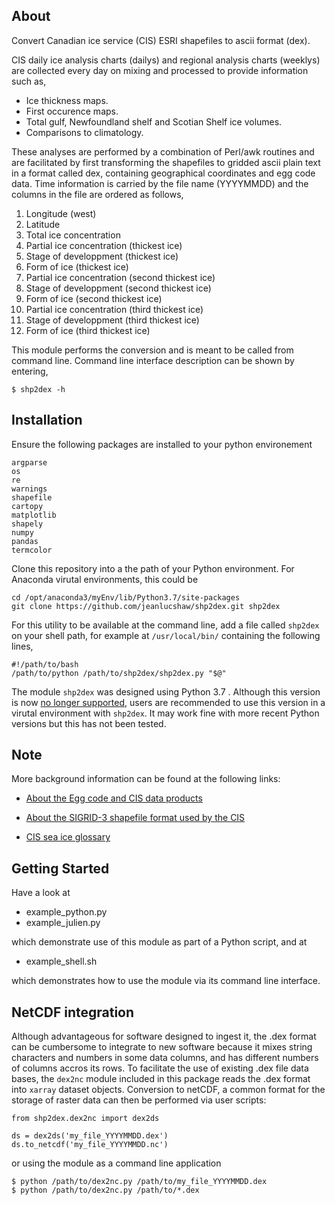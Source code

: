 ## About

Convert Canadian ice service (CIS) ESRI shapefiles to ascii format (dex).

CIS daily ice analysis charts (dailys) and regional analysis charts (weeklys) are
collected every day on mixing and processed to provide information such as,

   * Ice thickness maps.
   * First occurence maps.
   * Total gulf, Newfoundland shelf and Scotian Shelf ice volumes.
   * Comparisons to climatology.

These analyses are performed by a combination of Perl/awk routines and are
facilitated by first transforming the shapefiles to gridded ascii plain text
in a format called dex, containing geographical coordinates and egg code data.
Time information is carried by the file name (YYYYMMDD) and the columns in
the file are ordered as follows,

   1. Longitude (west)
   2. Latitude
   3. Total ice concentration
   4. Partial ice concentration (thickest ice)
   5. Stage of developpment (thickest ice)
   6. Form of ice (thickest ice)
   7. Partial ice concentration (second thickest ice)
   8. Stage of developpment (second thickest ice)
   9. Form of ice (second thickest ice)
   10. Partial ice concentration (third thickest ice)
   11. Stage of developpment (third thickest ice)
   12. Form of ice (third thickest ice)

This module performs the conversion and is meant to be called from command
line. Command line interface description can be shown by entering,

```
$ shp2dex -h
```

## Installation

Ensure the following packages are installed to your python environement

```
argparse
os
re
warnings
shapefile
cartopy
matplotlib
shapely
numpy
pandas
termcolor
```

Clone this repository into a the path of your Python environment. For Anaconda virutal environments, this could be

```
cd /opt/anaconda3/myEnv/lib/Python3.7/site-packages
git clone https://github.com/jeanlucshaw/shp2dex.git shp2dex
```

For this utility to be available at the command line, add a
file called `shp2dex` on your shell path, for example
at `/usr/local/bin/` containing the following lines,

```
#!/path/to/bash
/path/to/python /path/to/shp2dex/shp2dex.py "$@"
```

The module `shp2dex` was designed using Python 3.7 . Although this version is now [no longer supported](https://devguide.python.org/versions/), users are recommended to use this version in a virutal environment with `shp2dex`. It may work
fine with more recent Python versions but this has not been tested. 

## Note
More background information can be found at the following links:

   * [About the Egg code and CIS data products](https://www.canada.ca/en/environment-climate-change/services/weather-manuals-documentation/manice-manual-of-ice/chapter-5.htm)

   * [About the SIGRID-3 shapefile format used by the CIS](http://dx.doi.org/10.25607/OBP-1498.2)

   * [CIS sea ice glossary](https://www.canada.ca/en/environment-climate-change/services/ice-forecasts-observations/latest-conditions/glossary.html)

## Getting Started

Have a look at

* example_python.py
* example_julien.py

which demonstrate use of this module as part of a Python script, and at

* example_shell.sh

which demonstrates how to use the module via its command line interface.

## NetCDF integration

Although advantageous for software designed to ingest it, the .dex format can be cumbersome to integrate to new software because
it mixes string characters and numbers in some data columns, and has different numbers of columns accros its rows. To facilitate
the use of existing .dex file data bases, the `dex2nc` module included in this package reads the .dex format into `xarray` dataset objects.
Conversion to netCDF, a common format for the storage of raster data can then be performed via user scripts:

```
from shp2dex.dex2nc import dex2ds

ds = dex2ds('my_file_YYYYMMDD.dex')
ds.to_netcdf('my_file_YYYYMMDD.nc')
```

or using the module as a command line application

```
$ python /path/to/dex2nc.py /path/to/my_file_YYYYMMDD.dex
$ python /path/to/dex2nc.py /path/to/*.dex
```




